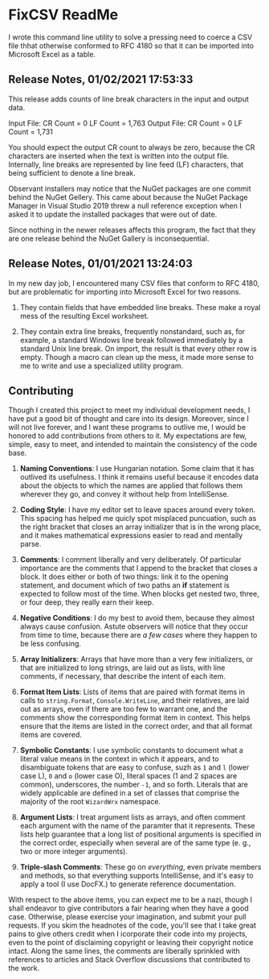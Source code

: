 # FixCSV ReadMe

I wrote this command line utility to solve a pressing need to coerce a CSV file
thhat otherwise conformed to RFC 4180 so that it can be imported into Microsoft
Excel as a table.

## Release Notes, 01/02/2021 17:53:33

This release adds counts of line break characters in the input and output data.

Input File:  CR Count = 0
             LF Count = 1,763
Output File: CR Count = 0
             LF Count = 1,731

You should expect the output CR count to always be zero, because the CR
characters are inserted when the text is written into the output file.
Internally, line breaks are represented by line feed (LF) characters, that being
sufficient to denote a line break.

Observant installers may notice that the NuGet packages are one commit behind
the NuGet Gellery. This came about because the NuGet Package Manager in Visual
Studio 2019 threw a null reference exception when I asked it to update the
installed packages that were out of date.

Since nothing in the newer releases affects this program, the fact that they are
one release behind the NuGet Gallery is inconsequential.

## Release Notes, 01/01/2021 13:24:03

In my new day job, I encountered many CSV files that conform to RFC 4180, but
are problematic for importing into Microsoft Excel for two reasons.

1.  They contain fields that have embedded line breaks. These make a royal mess
of the resulting Excel worksheet.

2.  They contain extra line breaks, frequently nonstandard, such as, for example,
a standard Windows line break followed immediately by a standard Unix line break.
On import, the result is that every other row is empty. Though a macro can clean
up the mess, it made more sense to me to write and use a specialized utility
program.

## Contributing

Though I created this project to meet my individual development needs, I have
put a good bit of thought and care into its design. Moreover, since I will not
live forever, and I want these programs to outlive me, I would be honored to
add contributions from others to it. My expectations are few, simple, easy to
meet, and intended to maintain the consistency of the code base.

1.  __Naming Conventions__: I use Hungarian notation. Some claim that it has
outlived its usefulness. I think it remains useful because it encodes data
about the objects to which the names are applied that follows them wherever they
go, and convey it without help from IntelliSense.

2.  __Coding Style__: I have my editor set to leave spaces around every token.
This spacing has helped me quicly spot misplaced puncuation, such as the right
bracket that closes an array initializer that is in the wrong place, and it
makes mathematical expressions easier to read and mentally parse.

3.  __Comments__: I comment liberally and very deliberately. Of particular
importance are the comments that I append to the bracket that closes a block. It
does either or both of two things: link it to the opening statement, and
document which of two paths an __if__ statement is expected to follow most of
the time. When blocks get nested two, three, or four deep, they really earn
their keep.

4.  __Negative Conditions__: I do my best to avoid them, because they almost
always cause confusion. Astute observers will notice that they occur from time
to time, because there are _a few cases_ where they happen to be less confusing.

5.  __Array Initializers__: Arrays that have more than a very few initializers,
or that are initialized to long strings, are laid out as lists, with line
comments, if necessary, that describe the intent of each item.

6.  __Format Item Lists__: Lists of items that are paired with format items in
calls to `string.Format`, `Console.WriteLine`, and their relatives, are laid out
as arrays, even if there are too few to warrant one, and the comments show the
corresponding format item in context. This helps ensure that the items are
listed in the correct order, and that all format items are covered.

7.  __Symbolic Constants__: I use symbolic constants to document what a literal
value means in the context in which it appears, and to disambiguate tokens that
are easy to confuse, suzh as `1` and `l` (lower case L), `0` and `o` (lower case O),
literal spaces (1 and 2 spaces are common), underscores, the number `-1`, and so
forth. Literals that are widely applicable are defined in a set of classes that
comprise the majority of the root `WizardWrx` namespace.

8.  __Argument Lists__: I treat argument lists as arrays, and often comment each
argument with the name of the paramter that it represents. These lists help
guarantee that a long list of positional arguments is specified in the correct
order, especially when several are of the same type (e. g., two or more integer
arguments).

9.  __Triple-slash Comments__: These go on _everything_, even private members and
methods, so that everything supports IntelliSense, and it's easy to apply a tool
(I use DocFX.) to generate reference documentation.

With respect to the above items, you can expect me to be a nazi, though I shall
endeavor to give contributors a fair hearing when they have a good case.
Otherwise, please exercise your imagination, and submit your pull requests.
If you skim the headnotes of the code, you'll see that I take great pains to
give others credit when I icorporate their code into my projects, even to the
point of disclaiming copyright or leaving their copyright notice intact. Along
the same lines, the comments are liberally sprinkled with references to articles
and Stack Overflow discussions that contributed to the work.